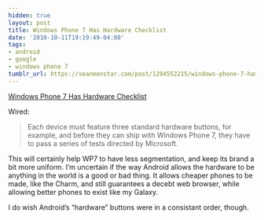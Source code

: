 ```yaml
---
hidden: true
layout: post
title: Windows Phone 7 Has Hardware Checklist
date: '2010-10-11T19:19:49-04:00'
tags:
- android
- google
- windows phone 7
tumblr_url: https://seanmonstar.com/post/1294552215/windows-phone-7-has-hardware-checklist
---
```

[Windows Phone 7 Has Hardware Checklist](http://www.wired.com/gadgetlab/2010/10/windows-phone-7-4)  

Wired:

> Each device must feature three standard hardware buttons, for example, and before they can ship with Windows Phone 7, they have to pass a series of tests directed by Microsoft.

This will certainly help WP7 to have less segmentation, and keep its brand a bit more uniform. I’m uncertain if the way Android allows the hardware to be anything in the world is a good or bad thing. It allows cheaper phones to be made, like the Charm, and still guarantees a decebt web browser, while allowing better phones to exist like my Galaxy.

I do wish Android’s “hardware” buttons were in a consistant order, though.

